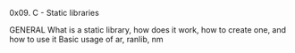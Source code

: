 0x09. C - Static libraries

GENERAL
What is a static library, how does it work, how to create one, and how to use it
Basic usage of ar, ranlib, nm
